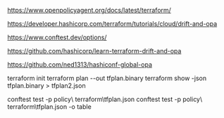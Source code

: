 
https://www.openpolicyagent.org/docs/latest/terraform/

https://developer.hashicorp.com/terraform/tutorials/cloud/drift-and-opa

https://www.conftest.dev/options/

https://github.com/hashicorp/learn-terraform-drift-and-opa

https://github.com/ned1313/hashiconf-global-opa


terraform init
terraform plan --out tfplan.binary
terraform show -json tfplan.binary > tfplan2.json


conftest test -p policy\ terraform\tfplan.json
conftest test -p policy\ terraform\tfplan.json -o table

